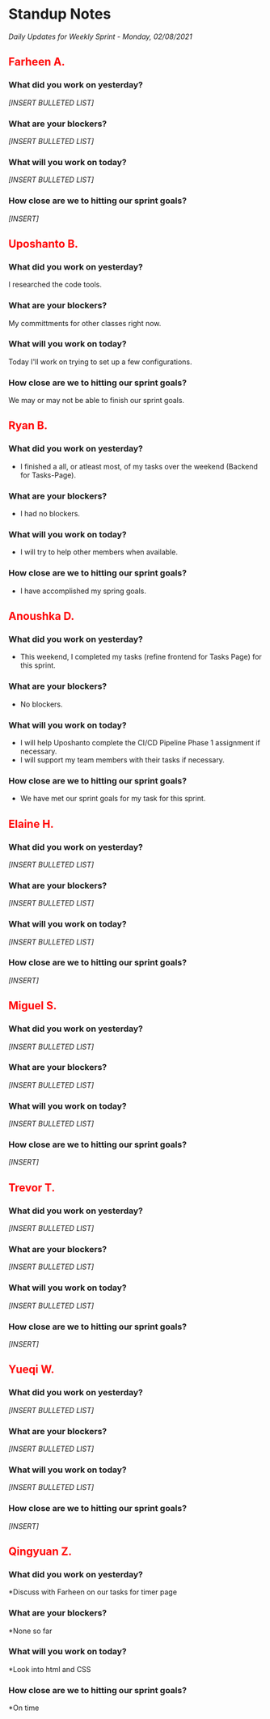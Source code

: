 # Standup Notes
*Daily Updates for Weekly Sprint - Monday, 02/08/2021*

## <span style="color: red;">Farheen A.</span> 

### What did you work on yesterday?
*[INSERT BULLETED LIST]*

### What are your blockers?
*[INSERT BULLETED LIST]*

### What will you work on today?
*[INSERT BULLETED LIST]*

### How close are we to hitting our sprint goals?
*[INSERT]*

## <span style="color: red;">Uposhanto B.</span> 

### What did you work on yesterday?
I researched the code tools.

### What are your blockers?
My committments for other classes right now.

### What will you work on today?
Today I'll work on trying to set up a few configurations.

### How close are we to hitting our sprint goals?
We may or may not be able to finish our sprint goals.

## <span style="color: red;">Ryan B.</span>

### What did you work on yesterday?
- I finished a all, or atleast most, of my tasks over the weekend (Backend for Tasks-Page).

### What are your blockers?
- I had no blockers.

### What will you work on today?
- I will try to help other members when available.

### How close are we to hitting our sprint goals?
- I have accomplished my spring goals.

## <span style="color: red;">Anoushka D.</span>

### What did you work on yesterday?
- This weekend, I completed my tasks (refine frontend for Tasks Page) for this sprint.

### What are your blockers?
- No blockers.

### What will you work on today?
- I will help Uposhanto complete the CI/CD Pipeline Phase 1 assignment if necessary.
- I will support my team members with their tasks if necessary.

### How close are we to hitting our sprint goals?
- We have met our sprint goals for my task for this sprint.

## <span style="color: red;">Elaine H.</span>

### What did you work on yesterday?
*[INSERT BULLETED LIST]*

### What are your blockers?
*[INSERT BULLETED LIST]*

### What will you work on today?
*[INSERT BULLETED LIST]*

### How close are we to hitting our sprint goals?
*[INSERT]*

## <span style="color: red;">Miguel S.</span>

### What did you work on yesterday?
*[INSERT BULLETED LIST]*

### What are your blockers?
*[INSERT BULLETED LIST]*

### What will you work on today?
*[INSERT BULLETED LIST]*

### How close are we to hitting our sprint goals?
*[INSERT]*

## <span style="color: red;">Trevor T.</span>

### What did you work on yesterday?
*[INSERT BULLETED LIST]*

### What are your blockers?
*[INSERT BULLETED LIST]*

### What will you work on today?
*[INSERT BULLETED LIST]*

### How close are we to hitting our sprint goals?
*[INSERT]*

## <span style="color: red;">Yueqi W.</span>

### What did you work on yesterday?
*[INSERT BULLETED LIST]*

### What are your blockers?
*[INSERT BULLETED LIST]*

### What will you work on today?
*[INSERT BULLETED LIST]*

### How close are we to hitting our sprint goals?
*[INSERT]*

## <span style="color: red;">Qingyuan Z.</span>

### What did you work on yesterday?
*Discuss with Farheen on our tasks for timer page

### What are your blockers?
*None so far

### What will you work on today?
*Look into html and CSS

### How close are we to hitting our sprint goals?
*On time

